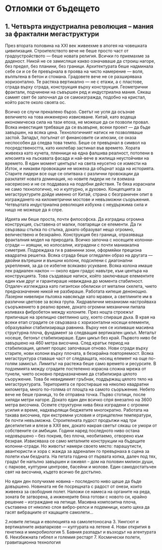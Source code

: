 # Отломки от бъдещето

## 1. Четвърта индустриална революция – мания за фрактални мегаструктури

През втората половина на XXI век живеехме в апогея на човешката цивилизация. Строителството вече не беше просто част от градоустройството — беше новата религия. Всички го приемахме за даденост. Никой не се замисляше какво означаваше да строиш нагоре, без предел, без планини, без граници. Архитектурата беше надминала себе си и се бе превърнала в проява на чисто намерение — воля, въплътена в бетон и стомана. Градовете вече не се разширяваха хоризонтално. Те растяха вертикално — не с етажи, а с пластове, сграда върху сграда, конструкция върху конструкция. Геометрични фрактали, подчинени на съвършен ред и индустриална мания. Сякаш самият свят бе започнал да се самоизгражда, подобно на кристал, който расте около своята ос.

Всичко се случи прекалено бързо. Светът не успя да осъзнае величието на това инженерно извисяване. Китай, като водеща икономическа сила на тази епоха, не можеше да си позволи провал. Всяка инвестиция трябваше да се възвърне, всеки проект — да бъде завършен, на всяка цена. Технологичният натиск не позволяваше застой. Западът, погълнат от финансовите си илюзии, се оказа неспособен да следва това темпо. Беше се превърнал в символ на посредствеността, като кихлебар застинал във времето. Хората живееха като кучета, пленници на една фалшива реалност, потопени в илюзията на лъскавата фасада и най-вече в жилища неустойчиви на времето. В един момент центърът на света неусетно се измести на Изток, и никакви провокации не можеха да обърнат хода на историята. Старите лидери все още се опитваха с различни провокации да разклатят новата доминация, но новите лидери не ги вземаха насериозно и не се поддаваха на подобни действия. Те бяха израснали не само технологично, но и културно, и духовно.
Концепцията за мегаструктурите дойде именно от Китай, страна с безграничен опит в изграждането на километрични мостове и невъзможни съоръжения. Четвъртата индустриална революция избухна с неудържима сила и нищо не можеше да я спре.


Идеята им беше проста, почти философска. Да изградиш огромна конструкция, съставена от малки, повтарящи се елементи. Да ги свързваш стъпка по стъпка, докато образуват нещо огромно, величествено и безкрайно. Конструкция без граница, отразяващa фракталния модел на природата. 
Всичко започна с носещите колонни-сгради — изящни, но колосални, изградени с почти маниакална симетрия. Подреждаха ги в равнинни зони, оформяйки прецизна квадратна решетка. Всяка сграда беше огледален образ на другата — двойни вътрешни и външни колони, подсилени с диагонални укрепления, за да се избегне всякакво усукване. Всяка колона имаше лек радиален наклон — около един градус навътре, към центъра на конструкцията. Това създаваше натиск, който заключваше елементите един към друг и гарантираше невиждана до момента стабилност. Отдалеч изглеждаха като гигантски обелиски от метални скелета, чието предназначение никой не разбираше.
Работата кипеше денонощно. Лазерни нивелири пълзяха навсякъде като мравки, а светлините им в различни цветове за всяка група. Хидравлични механизми настройваха съоръжението в реално време, докато огромни механични пипала изливаха фибробетон между колоните. През нощта строежът приличаше на зрелищно светлинно шоу, което спираше дъха.
В края на всеки етап сградите се свързваха с хоризонтални носещи елементи, образувайки стабилизираща равнина. Върху нея се изливаше масивна структурна плоча, фундамент за следващия вертикален цикъл. Металът носеше, бетонът стабилизираше. Един цикъл без край. Първото ниво бе завършено на 460 метра височина. След кратък период на стабилизация, целият процес започваше отново. Нови сгради върху старите, нови колони върху плочата, в безкрайна повторяемост. Всяка мегаструктура ставаше част от следващата, носещ елемент на още по-голям замисъл. Лимитът на растежа беше само времето и ресурсите.
В подземията между сградите постепенно израсна сложна мрежа от тунели, чието основно предназначение да стабилизира цялото съоружение. Това бе невидимият гръбнак, поддържащ цялото тяло на мегаструктурата. Територията се простираше на няколко квадратни километра, много по-голяма от площта на самото съоръжение.
Небето вече не беше граница, то бе отправна точка.
Първо стотици, после хиляди метри нагоре. Докато един ден всичко спря внезапно на 3600 метра височина. Осемте структурни нива бяха изградени с огромни усилия и време, надхвърлящи бюджетите многократно. Работата на такава височина, при екстремни условия и отрицателни температури, бе почти невъзможна. Строителната лудост продължи над три десетилетия и влезе в XXII век, докато накрая светът сякаш се умори от собствените си амбиции.
Години наред последното ниво остана недовършено – без покрив, без плоча, необитаемо, отворено към безкрая. Извисяваха се само металните конструкции на бъдещите колонни-сгради. Но животът намери своето място: парашутисти, авантюристи и хора с жажда за адреналин го превърнаха в сцена за полети към бездната. На петата година от първата копка, далеч под тях, градът бе напълно завършен и оживял – дом на половин милион души, с паркове, културни центрове, басейни и молове. Един самодостатъчен свят на височина, където всичко бе достъпно.

Но един ден получихме новина – последното ниво щеше да бъде довършено. Новината не бе посрещната с радост от онези, които живееха за свободния полет. Наложи се намеса на органите на реда, зоната бе затворена, а инженерите бяха готови с новото си, крайно решение – изграждане на летище. Масивна композитна плоча, съставена от няколко слоя вибро-релси и подемници, които щяха да гасят вибрациите от кацащите самолети…

2.новите летища и еволюцията на самолетоносача
3. Уингсют и вертикалните аквапаркове — културата на летене
4. Нови открития в генетика и микробиология
5. Бавния разпадът и възходът на агентурата
6. Неизбежната гиблел и големия рестарт
7. Космически полети, гравитационна технология
